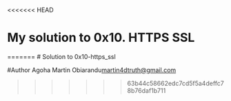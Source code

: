 <<<<<<< HEAD
<h1>My solution to 0x10. HTTPS SSL</h1>
=======
#  Solution to 0x10-https_ssl

#Author
Agoha Martin Obiarandu<martin4dtruth@gmail.com>
>>>>>>> 63b44c58662edc7cd5f5a4deffc78b76daf1b711
